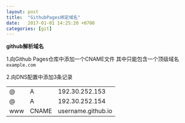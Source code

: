 ```yaml
---
layout: post
title:  "GithubPages绑定域名"
date:   2017-01-01 14:25:20 +0700
categories: [git]
---
```


**github解析域名**

1.向Github Pages仓库中添加一个CNAME文件
其中只能包含一个顶级域名
`example.com`

2.向DNS配置中添加3条记录

<table><tr><td>
@
</td><td>
A
</td><td>
192.30.252.153
</td></tr><tr><td>
@
</td><td>
A
</td><td>
192.30.252.154
</td></tr><tr><td>
www
</td><td>
CNAME
</td><td>
username.github.io
</td></tr></table>


